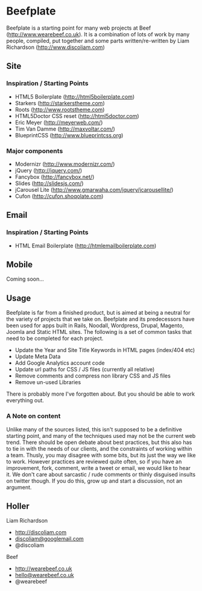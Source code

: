 #  Beefplate

Beefplate is a starting point for many web projects at Beef (http://www.wearebeef.co.uk). It is a combination of lots of work by many people, compiled, put together and some parts written/re-written by Liam Richardson (http://www.discoliam.com)

## Site

###  Inspiration / Starting Points 

* HTML5 Boilerplate (http://html5boilerplate.com)
* Starkers (http://starkerstheme.com)
* Roots (http://www.rootstheme.com)
* HTML5Doctor CSS reset (http://html5doctor.com)
* Eric Meyer (http://meyerweb.com/)
* Tim Van Damme (http://maxvoltar.com/)
* BlueprintCSS (http://www.blueprintcss.org)

### Major components

* Modernizr (http://www.modernizr.com/)
* jQuery (http://jquery.com/)
* Fancybox (http://fancybox.net/)
* Slides (http://slidesjs.com/)
* jCarousel Lite (http://www.gmarwaha.com/jquery/jcarousellite/)
* Cufon (http://cufon.shoqolate.com)

## Email

###  Inspiration / Starting Points 

* HTML Email Boilerplate (http://htmlemailboilerplate.com)

## Mobile 

Coming soon...

## Usage
Beefplate is far from a finished product, but is aimed at being a neutral for the variety of projects that we take on. Beefplate and its predecessors have been used for apps built in Rails, Noodall, Wordpress, Drupal, Magento, Joomla and Static HTML sites. The following is a set of common tasks that need to be completed for each project. 

* Update the Year and Site Title Keywords in HTML pages (index/404 etc)
* Update Meta Data
* Add Google Analytics account code
* Update url paths for CSS / JS files (currently all relative)
* Remove comments and compress non library CSS and JS files
* Remove un-used Libraries

There is probably more I've forgotten about. But you should be able to work everything out.

### A Note on content

Unlike many of the sources listed, this isn't supposed to be a definitive starting point, and many of the techniques used may not be the current web trend. There should be open debate about best practices, but this also has to tie in with the needs of our clients, and the constraints of working within a team. Thusly, you may disagree with some bits, but its just the way we like to work. However practices are reviewed quite often, so if you have an improvement, fork, comment, write a tweet or email, we would like to hear it. We don't care about sarcastic / rude comments or thinly disguised insults on twitter though. If you do this, grow up and start a discussion, not an argument.

## Holler

Liam Richardson

* http://discoliam.com
* discoliam@googlemail.com
* @discoliam

Beef

* http://wearebeef.co.uk
* hello@wearebeef.co.uk
* @wearebeef